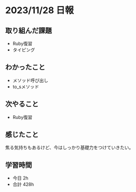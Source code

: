 # 2023/11/28  日報

## 取り組んだ課題
- Ruby復習
- タイピング

## わかったこと
- メソッド呼び出し
- to_sメソッド

## 次やること
- Ruby復習

## 感じたこと
焦る気持ちもあるけど、今はしっかり基礎力をつけていきたい。

## 学習時間
- 今日 2h
- 合計 428h
